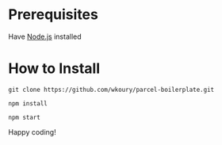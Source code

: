 # Prerequisites
Have [Node.js]( https://nodejs.org/en/) installed

# How to Install
```
git clone https://github.com/wkoury/parcel-boilerplate.git

npm install

npm start
```

Happy coding!